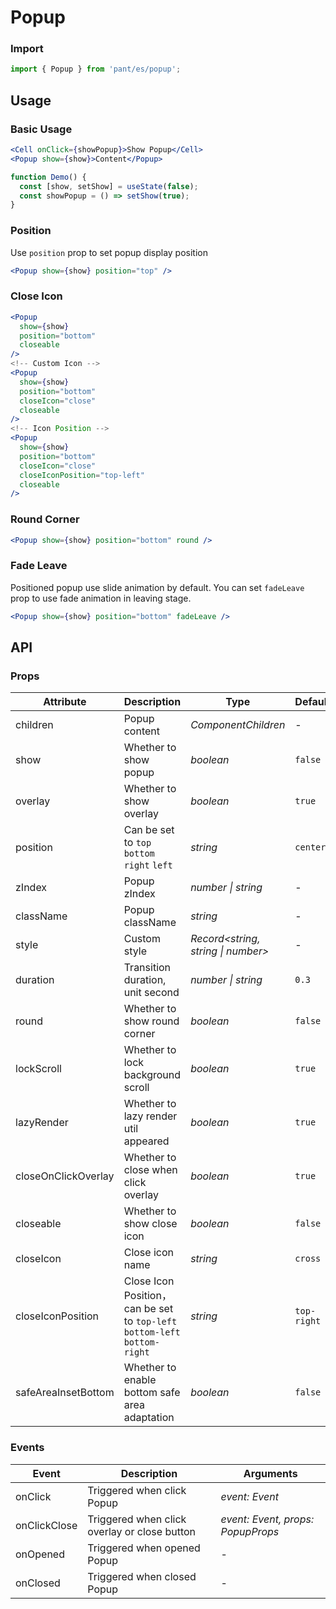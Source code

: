 # Popup

### Import

```js
import { Popup } from 'pant/es/popup';
```

## Usage

### Basic Usage

```jsx
<Cell onClick={showPopup}>Show Popup</Cell>
<Popup show={show}>Content</Popup>
```

```js
function Demo() {
  const [show, setShow] = useState(false);
  const showPopup = () => setShow(true);
}
```

### Position

Use `position` prop to set popup display position

```jsx
<Popup show={show} position="top" />
```

### Close Icon

```jsx
<Popup
  show={show}
  position="bottom"
  closeable
/>
<!-- Custom Icon -->
<Popup
  show={show}
  position="bottom"
  closeIcon="close"
  closeable
/>
<!-- Icon Position -->
<Popup
  show={show}
  position="bottom"
  closeIcon="close"
  closeIconPosition="top-left"
  closeable
/>
```

### Round Corner

```jsx
<Popup show={show} position="bottom" round />
```

### Fade Leave

Positioned popup use slide animation by default. You can set `fadeLeave` prop to use fade animation in leaving stage.

```jsx
<Popup show={show} position="bottom" fadeLeave />
```

## API

### Props

| Attribute | Description | Type | Default |
| --- | --- | --- | --- |
| children | Popup content | _ComponentChildren_ | - |
| show | Whether to show popup | _boolean_ | `false` |
| overlay | Whether to show overlay | _boolean_ | `true` |
| position | Can be set to `top` `bottom` `right` `left` | _string_ | `center` |
| zIndex | Popup zIndex | _number \| string_ | - |
| className | Popup className | _string_ | - |
| style | Custom style | _Record<string, string \| number>_ | - |
| duration | Transition duration, unit second | _number \| string_ | `0.3` |
| round | Whether to show round corner | _boolean_ | `false` |
| lockScroll | Whether to lock background scroll | _boolean_ | `true` |
| lazyRender | Whether to lazy render util appeared | _boolean_ | `true` |
| closeOnClickOverlay | Whether to close when click overlay | _boolean_ | `true` |
| closeable | Whether to show close icon | _boolean_ | `false` |
| closeIcon | Close icon name | _string_ | `cross` |
| closeIconPosition | Close Icon Position，can be set to `top-left` `bottom-left` `bottom-right` | _string_ | `top-right` |
| safeAreaInsetBottom | Whether to enable bottom safe area adaptation | _boolean_ | `false` |

### Events

| Event        | Description                  | Arguments      |
| ------------ | ---------------------------- | -------------- |
| onClick      | Triggered when click Popup   | _event: Event_ |
| onClickClose | Triggered when click overlay or close button | _event: Event, props: PopupProps_ |
| onOpened     | Triggered when opened Popup  | -              |
| onClosed     | Triggered when closed Popup  | -              |
